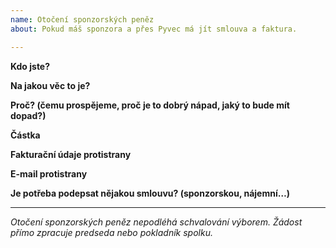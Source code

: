 ```yaml
---
name: Otočení sponzorských peněz
about: Pokud máš sponzora a přes Pyvec má jít smlouva a faktura.

---
```


<!--
  Toto je „komentář“, který se nezobrazí ve tvé žádosti.
  Před vyplněním žádosti si přečti vše na tomto odkazu:
  https://docs.pyvec.org/operations/support-money.html#otoceni-sponzorskych-penez
  Otázky jsou ohraničeny hvězdičkami. Odpovědi napiš do místa pod ně.
-->

**Kdo jste?**


**Na jakou věc to je?**


**Proč? (čemu prospějeme, proč je to dobrý nápad, jaký to bude mít dopad?)**


**Částka**


**Fakturační údaje protistrany**


**E-mail protistrany**


**Je potřeba podepsat nějakou smlouvu? (sponzorskou, nájemní…)**



---

_Otočení sponzorských peněz nepodléhá schvalování výborem._
_Žádost přímo zpracuje predseda nebo pokladník spolku._

